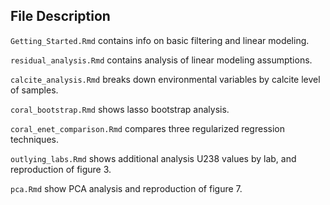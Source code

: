 ## File Description

`Getting_Started.Rmd` contains info on basic filtering and linear modeling.

`residual_analysis.Rmd` contains analysis of linear modeling assumptions.

`calcite_analysis.Rmd` breaks down environmental variables by calcite level of samples.

`coral_bootstrap.Rmd` shows lasso bootstrap analysis.

`coral_enet_comparison.Rmd` compares three regularized regression techniques.

`outlying_labs.Rmd` shows additional analysis U238 values by lab, and reproduction of figure 3.

`pca.Rmd` show PCA analysis and reproduction of figure 7.